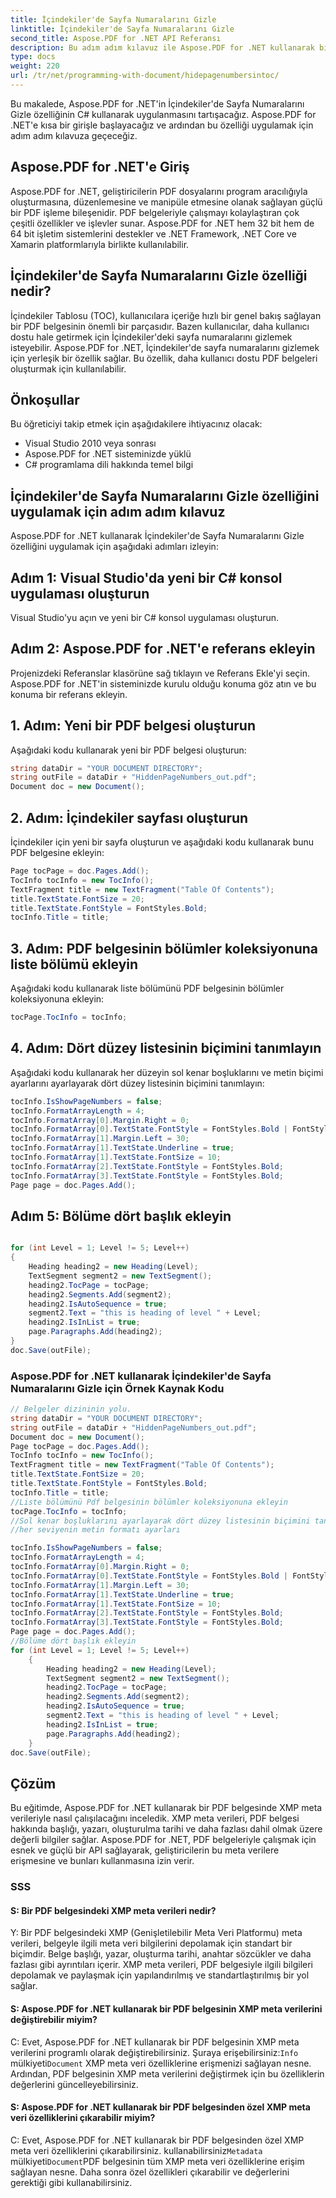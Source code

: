 ```yaml
---
title: İçindekiler'de Sayfa Numaralarını Gizle
linktitle: İçindekiler'de Sayfa Numaralarını Gizle
second_title: Aspose.PDF for .NET API Referansı
description: Bu adım adım kılavuz ile Aspose.PDF for .NET kullanarak bir içindekiler tablosunda sayfa numaralarını nasıl gizleyeceğinizi öğrenin.
type: docs
weight: 220
url: /tr/net/programming-with-document/hidepagenumbersintoc/
---
```

Bu makalede, Aspose.PDF for .NET'in İçindekiler'de Sayfa Numaralarını Gizle özelliğinin C# kullanarak uygulanmasını tartışacağız. Aspose.PDF for .NET'e kısa bir girişle başlayacağız ve ardından bu özelliği uygulamak için adım adım kılavuza geçeceğiz. 

## Aspose.PDF for .NET'e Giriş

Aspose.PDF for .NET, geliştiricilerin PDF dosyalarını program aracılığıyla oluşturmasına, düzenlemesine ve manipüle etmesine olanak sağlayan güçlü bir PDF işleme bileşenidir. PDF belgeleriyle çalışmayı kolaylaştıran çok çeşitli özellikler ve işlevler sunar. Aspose.PDF for .NET hem 32 bit hem de 64 bit işletim sistemlerini destekler ve .NET Framework, .NET Core ve Xamarin platformlarıyla birlikte kullanılabilir. 

## İçindekiler'de Sayfa Numaralarını Gizle özelliği nedir?

İçindekiler Tablosu (TOC), kullanıcılara içeriğe hızlı bir genel bakış sağlayan bir PDF belgesinin önemli bir parçasıdır. Bazen kullanıcılar, daha kullanıcı dostu hale getirmek için İçindekiler'deki sayfa numaralarını gizlemek isteyebilir. Aspose.PDF for .NET, İçindekiler'de sayfa numaralarını gizlemek için yerleşik bir özellik sağlar. Bu özellik, daha kullanıcı dostu PDF belgeleri oluşturmak için kullanılabilir. 

## Önkoşullar

Bu öğreticiyi takip etmek için aşağıdakilere ihtiyacınız olacak:

- Visual Studio 2010 veya sonrası
- Aspose.PDF for .NET sisteminizde yüklü
- C# programlama dili hakkında temel bilgi

## İçindekiler'de Sayfa Numaralarını Gizle özelliğini uygulamak için adım adım kılavuz

Aspose.PDF for .NET kullanarak İçindekiler'de Sayfa Numaralarını Gizle özelliğini uygulamak için aşağıdaki adımları izleyin:

## Adım 1: Visual Studio'da yeni bir C# konsol uygulaması oluşturun

Visual Studio'yu açın ve yeni bir C# konsol uygulaması oluşturun.

## Adım 2: Aspose.PDF for .NET'e referans ekleyin

Projenizdeki Referanslar klasörüne sağ tıklayın ve Referans Ekle'yi seçin. Aspose.PDF for .NET'in sisteminizde kurulu olduğu konuma göz atın ve bu konuma bir referans ekleyin.

## 1. Adım: Yeni bir PDF belgesi oluşturun

Aşağıdaki kodu kullanarak yeni bir PDF belgesi oluşturun:

```csharp
string dataDir = "YOUR DOCUMENT DIRECTORY";
string outFile = dataDir + "HiddenPageNumbers_out.pdf";
Document doc = new Document();
```

## 2. Adım: İçindekiler sayfası oluşturun

İçindekiler için yeni bir sayfa oluşturun ve aşağıdaki kodu kullanarak bunu PDF belgesine ekleyin:

```csharp
Page tocPage = doc.Pages.Add();
TocInfo tocInfo = new TocInfo();
TextFragment title = new TextFragment("Table Of Contents");
title.TextState.FontSize = 20;
title.TextState.FontStyle = FontStyles.Bold;
tocInfo.Title = title;
```

## 3. Adım: PDF belgesinin bölümler koleksiyonuna liste bölümü ekleyin

Aşağıdaki kodu kullanarak liste bölümünü PDF belgesinin bölümler koleksiyonuna ekleyin:

```csharp
tocPage.TocInfo = tocInfo;
```

## 4. Adım: Dört düzey listesinin biçimini tanımlayın

Aşağıdaki kodu kullanarak her düzeyin sol kenar boşluklarını ve metin biçimi ayarlarını ayarlayarak dört düzey listesinin biçimini tanımlayın:

```csharp
tocInfo.IsShowPageNumbers = false;
tocInfo.FormatArrayLength = 4;
tocInfo.FormatArray[0].Margin.Right = 0;
tocInfo.FormatArray[0].TextState.FontStyle = FontStyles.Bold | FontStyles.Italic;
tocInfo.FormatArray[1].Margin.Left = 30;
tocInfo.FormatArray[1].TextState.Underline = true;
tocInfo.FormatArray[1].TextState.FontSize = 10;
tocInfo.FormatArray[2].TextState.FontStyle = FontStyles.Bold;
tocInfo.FormatArray[3].TextState.FontStyle = FontStyles.Bold;
Page page = doc.Pages.Add();
```

## Adım 5: Bölüme dört başlık ekleyin

```csharp

for (int Level = 1; Level != 5; Level++)
{ 
	Heading heading2 = new Heading(Level); 
	TextSegment segment2 = new TextSegment(); 
	heading2.TocPage = tocPage; 
	heading2.Segments.Add(segment2); 
	heading2.IsAutoSequence = true; 
	segment2.Text = "this is heading of level " + Level; 
	heading2.IsInList = true; 
	page.Paragraphs.Add(heading2); 
}
doc.Save(outFile);

```

### Aspose.PDF for .NET kullanarak İçindekiler'de Sayfa Numaralarını Gizle için Örnek Kaynak Kodu

```csharp
// Belgeler dizininin yolu.
string dataDir = "YOUR DOCUMENT DIRECTORY";
string outFile = dataDir + "HiddenPageNumbers_out.pdf";
Document doc = new Document();
Page tocPage = doc.Pages.Add();
TocInfo tocInfo = new TocInfo();
TextFragment title = new TextFragment("Table Of Contents");
title.TextState.FontSize = 20;
title.TextState.FontStyle = FontStyles.Bold;
tocInfo.Title = title;
//Liste bölümünü Pdf belgesinin bölümler koleksiyonuna ekleyin
tocPage.TocInfo = tocInfo;
//Sol kenar boşluklarını ayarlayarak dört düzey listesinin biçimini tanımlayın ve
//her seviyenin metin formatı ayarları

tocInfo.IsShowPageNumbers = false;
tocInfo.FormatArrayLength = 4;
tocInfo.FormatArray[0].Margin.Right = 0;
tocInfo.FormatArray[0].TextState.FontStyle = FontStyles.Bold | FontStyles.Italic;
tocInfo.FormatArray[1].Margin.Left = 30;
tocInfo.FormatArray[1].TextState.Underline = true;
tocInfo.FormatArray[1].TextState.FontSize = 10;
tocInfo.FormatArray[2].TextState.FontStyle = FontStyles.Bold;
tocInfo.FormatArray[3].TextState.FontStyle = FontStyles.Bold;
Page page = doc.Pages.Add();
//Bölüme dört başlık ekleyin
for (int Level = 1; Level != 5; Level++)
	{ 
		Heading heading2 = new Heading(Level); 
		TextSegment segment2 = new TextSegment(); 
		heading2.TocPage = tocPage; 
		heading2.Segments.Add(segment2); 
		heading2.IsAutoSequence = true; 
		segment2.Text = "this is heading of level " + Level; 
		heading2.IsInList = true; 
		page.Paragraphs.Add(heading2); 
	}
doc.Save(outFile);
```

## Çözüm

Bu eğitimde, Aspose.PDF for .NET kullanarak bir PDF belgesinde XMP meta verileriyle nasıl çalışılacağını inceledik. XMP meta verileri, PDF belgesi hakkında başlığı, yazarı, oluşturulma tarihi ve daha fazlası dahil olmak üzere değerli bilgiler sağlar. Aspose.PDF for .NET, PDF belgeleriyle çalışmak için esnek ve güçlü bir API sağlayarak, geliştiricilerin bu meta verilere erişmesine ve bunları kullanmasına izin verir.

### SSS

#### S: Bir PDF belgesindeki XMP meta verileri nedir?

Y: Bir PDF belgesindeki XMP (Genişletilebilir Meta Veri Platformu) meta verileri, belgeyle ilgili meta veri bilgilerini depolamak için standart bir biçimdir. Belge başlığı, yazar, oluşturma tarihi, anahtar sözcükler ve daha fazlası gibi ayrıntıları içerir. XMP meta verileri, PDF belgesiyle ilgili bilgileri depolamak ve paylaşmak için yapılandırılmış ve standartlaştırılmış bir yol sağlar.

#### S: Aspose.PDF for .NET kullanarak bir PDF belgesinin XMP meta verilerini değiştirebilir miyim?

 C: Evet, Aspose.PDF for .NET kullanarak bir PDF belgesinin XMP meta verilerini programlı olarak değiştirebilirsiniz. Şuraya erişebilirsiniz:`Info` mülkiyeti`Document` XMP meta veri özelliklerine erişmenizi sağlayan nesne. Ardından, PDF belgesinin XMP meta verilerini değiştirmek için bu özelliklerin değerlerini güncelleyebilirsiniz.

#### S: Aspose.PDF for .NET kullanarak bir PDF belgesinden özel XMP meta veri özelliklerini çıkarabilir miyim?

 C: Evet, Aspose.PDF for .NET kullanarak bir PDF belgesinden özel XMP meta veri özelliklerini çıkarabilirsiniz. kullanabilirsiniz`Metadata` mülkiyeti`Document`PDF belgesinin tüm XMP meta veri özelliklerine erişim sağlayan nesne. Daha sonra özel özellikleri çıkarabilir ve değerlerini gerektiği gibi kullanabilirsiniz.
